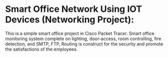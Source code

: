 # Smart Office Network Using IOT Devices (Networking Project):
This is a simple smart office project in Cisco Packet Tracer. Smart office monitoring system complete on lighting, door-access, room controlling, fire detection, and SMTP, FTP, Routing is construct for the security and promote the satisfactions of the employees.
 
